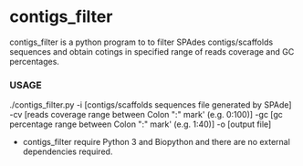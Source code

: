 # contigs_filter

contigs_filter is a python program to to filter SPAdes contigs/scaffolds sequences and obtain cotings in specified range of reads coverage and GC percentages.

### USAGE

./contigs_filter.py -i [contigs/scaffolds sequences file generated by SPAde] -cv [reads coverage range between Colon ":" mark' (e.g. 0:100)] -gc [gc percentage range between Colon ":" mark' (e.g. 1:40)] -o [output file]

* contigs_filter require Python 3 and Biopython and there are no external dependencies required.


